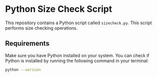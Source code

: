 # Python Size Check Script

This repository contains a Python script called `sizecheck.py`. This script performs size checking operations.

## Requirements

Make sure you have Python installed on your system. You can check if Python is installed by running the following command in your terminal:

```bash
python --version

